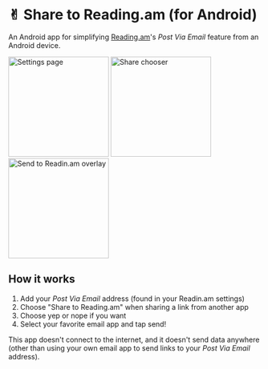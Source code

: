 # ✌︎ Share to Reading.am (for Android)
An Android app for simplifying [Reading.am](https://www.reading.am)'s *Post Via Email* feature from an Android device.

<img src="http://i.imgur.com/rxM8hJd.png" alt="Settings page" width="200px">
<img src="http://i.imgur.com/uRIYJoe.png" alt="Share chooser" width="200px">
<img src="http://i.imgur.com/zZGqIeO.png" alt="Send to Readin.am overlay" width="200px">

## How it works
1. Add your *Post Via Email* address (found in your Readin.am settings)
2. Choose "Share to Reading.am" when sharing a link from another app
3. Choose yep or nope if you want
4. Select your favorite email app and tap send!

This app doesn't connect to the internet, and it doesn't send data anywhere (other than using your own email app to send links to your *Post Via Email* address).
